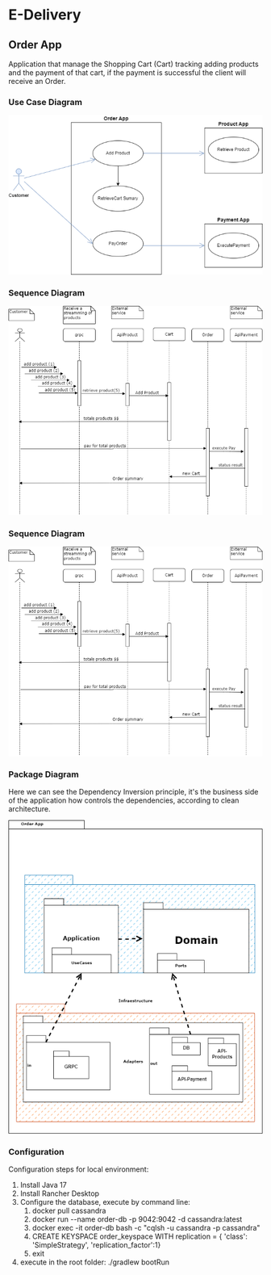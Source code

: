 # E-Delivery
## Order App

Application that manage the Shopping Cart (Cart) tracking adding products and the payment of that cart, if the payment 
is successful the client will receive an Order.

### Use Case Diagram
![plot](./img/grpc-order-UseCases.png)

### Sequence Diagram
![plot](./img/grpc-order-Sequence.png)

### Sequence Diagram
![plot](./img/grpc-order-Sequence.png)

### Package Diagram
Here we can see the Dependency Inversion principle, it's the business side of the application how controls the 
dependencies, according to clean architecture.

![plot](./img/grpc-order-Package.png)

### Configuration
Configuration steps for local environment:

1) Install Java 17
2) Install Rancher Desktop
3) Configure the database, execute by command line:
   1) docker pull cassandra
   2) docker run --name order-db -p 9042:9042 -d cassandra:latest
   3) docker exec -it order-db bash -c "cqlsh -u cassandra -p cassandra"
   4) CREATE KEYSPACE order_keyspace WITH replication = { 'class': 'SimpleStrategy', 'replication_factor':1}
   5) exit
4) execute in the root folder: ./gradlew bootRun 